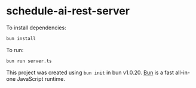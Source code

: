 # schedule-ai-rest-server

To install dependencies:

```bash
bun install
```

To run:

```bash
bun run server.ts
```

This project was created using `bun init` in bun v1.0.20. [Bun](https://bun.sh) is a fast all-in-one JavaScript runtime.
